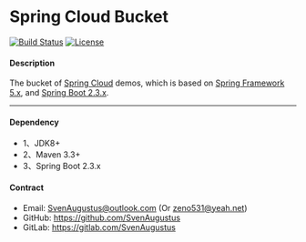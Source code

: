 # Spring Cloud Bucket
[![Build Status](https://api.travis-ci.org/SvenAugustus/springcloud-bucket.svg?branch=master)](https://travis-ci.org/SvenAugustus/springcloud-bucket) [![License](https://img.shields.io/badge/license-Apache%202-4EB1BA.svg)](https://www.apache.org/licenses/LICENSE-2.0.html)

#### Description
The bucket of [Spring Cloud](https://cloud.spring.io/spring-cloud-static/Hoxton.SR7/reference/html/) demos, which is based on [Spring Framework 5.x](https://docs.spring.io/spring/docs/5.2.8.RELEASE/spring-framework-reference/), and  [Spring Boot 2.3.x](https://docs.spring.io/spring-boot/docs/2.3.3.RELEASE/reference/htmlsingle).

-------------------------- 
#### Dependency
* 1、JDK8+
* 2、Maven 3.3+
* 3、Spring Boot 2.3.x

#### Contract
* Email: SvenAugustus@outlook.com (Or zeno531@yeah.net)
* GitHub: https://github.com/SvenAugustus
* GitLab: https://gitlab.com/SvenAugustus


